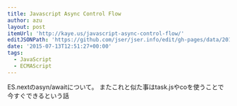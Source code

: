 ```yaml
---
title: Javascript Async Control Flow
author: azu
layout: post
itemUrl: 'http://kaye.us/javascript-async-control-flow/'
editJSONPath: 'https://github.com/jser/jser.info/edit/gh-pages/data/2015/07/index.json'
date: '2015-07-13T12:51:27+00:00'
tags:
  - JavaScript
  - ECMAScript
---
```

ES.nextのasyn/awaitについて。
またこれと似た事はtask.jsやcoを使うことで今すぐできるという話
